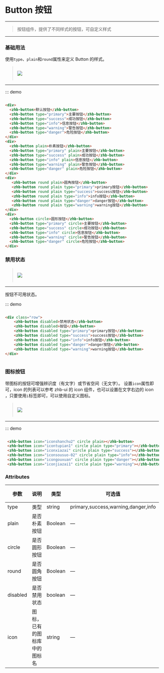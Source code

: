 # Button 按钮
----
> 按钮组件，提供了不同样式的按钮，可自定义样式
---- 
 
### 基础用法
使用```type```、```plain```和```round```属性来定义 Button 的样式。

><img src='../assets/img/button.png' style="margin: 15px 0 ">
---
::: demo
```html

<div>
  <zhb-button>默认按钮</zhb-button>
  <zhb-button type="primary">主要按钮</zhb-button>
  <zhb-button type="success">成功按钮</zhb-button>
  <zhb-button type="info">信息按钮</zhb-button>
  <zhb-button type="warning">警告按钮</zhb-button>
  <zhb-button type="danger">危险按钮</zhb-button>
</div>
<div>
  <zhb-button plain>朴素按钮</zhb-button>
  <zhb-button type="primary" plain>主要按钮</zhb-button>
  <zhb-button type="success" plain>成功按钮</zhb-button>
  <zhb-button type="info" plain>信息按钮</zhb-button>
  <zhb-button type="warning" plain>警告按钮</zhb-button>
  <zhb-button type="danger" plain>危险按钮</zhb-button>
</div>
<div>
   <zhb-button round plain>圆角按钮</zhb-button>
   <zhb-button round plain type="primary">primary按钮</zhb-button>
   <zhb-button round plain type="success">success按钮</zhb-button>
   <zhb-button round plain type="info">info按钮</zhb-button>
   <zhb-button round plain type="danger">danger按钮</zhb-button>
   <zhb-button round plain type="warning">warning按钮</zhb-button>    
</div>
<div>
  <zhb-button circle>圆形按钮</zhb-button>
  <zhb-button type="primary" circle>主要按钮</zhb-button>
  <zhb-button type="success" circle>成功按钮</zhb-button>
  <zhb-button type="info" circle>信息按钮</zhb-button>
  <zhb-button type="warning" circle>警告按钮</zhb-button>
  <zhb-button type="danger" circle>危险按钮</zhb-button>
</div>

```

### 禁用状态

><img src='../assets/img/disableButton.png' style="margin: 15px 0 ">
---
按钮不可用状态。

::: demo
```html

<div class="row">
    <zhb-button disabled>禁用状态</zhb-button>
    <zhb-button disabled>按钮</zhb-button>
    <zhb-button disabled type="primary">primary按钮</zhb-button>
    <zhb-button disabled type="success">success按钮</zhb-button>
    <zhb-button disabled type="info">info按钮</zhb-button>
    <zhb-button disabled type="danger">danger按钮</zhb-button>
    <zhb-button disabled type="warning">warning按钮</zhb-button>
</div>
  
```

### 图标按钮
带图标的按钮可增强辨识度（有文字）或节省空间（无文字）。
设置```icon```属性即可，icon 的列表可以参考 zhb-ui 的 icon 组件，也可以设置在文字右边的 icon ，只要使用```i```标签即可，可以使用自定义图标。

><img src='../assets/img/circleButton.png' style="margin: 15px 0 ">
---
::: demo
```html

 <zhb-button icon="iconshanchu2" circle plain></zhb-button>
 <zhb-button icon="icontupian1" circle plain type="primary"></zhb-button>
 <zhb-button icon="iconxiazai" circle plain type="success"></zhb-button>
 <zhb-button icon="iconsousuo-02" circle plain type="info"></zhb-button>
 <zhb-button icon="icongouxuan" circle plain type="danger"></zhb-button>
 <zhb-button icon="iconjiazai1" circle plain type="warning"></zhb-button>

```

### Attributes
| 参数      | 说明    | 类型      | 可选值       | 默认值   |
|---------- |-------- |---------- |-------------  |-------- |
| type     | 类型   | string    |   primary,success,warning,danger,info |     —    |
| plain     | 是否朴素按钮   | Boolean    | — | false   |
| circle     | 是否圆形按钮   | Boolean    | — | false   |
| round     | 是否圆角按钮   | Boolean    | — | false   |
| disabled  | 是否禁用状态    | boolean   | —   | false   |
| icon  | 图标，已有的图标库中的图标名 | string   |  —  |  —  |
